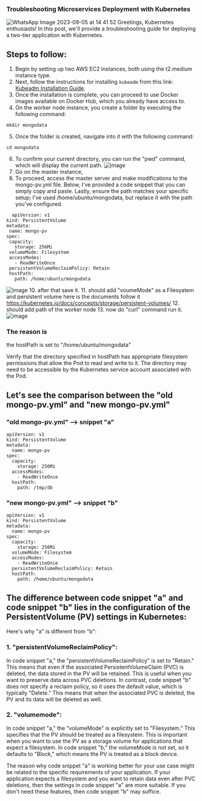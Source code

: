 ### Troubleshooting Microservices Deployment with Kubernetes
![WhatsApp Image 2023-09-05 at 14 41 52](https://github.com/Paisandy/microservices-k8s--/assets/115485972/e376279c-5469-4607-bcf9-1cc66ab9bd47)
Greetings, Kubernetes enthusiasts! In this post, we'll provide a troubleshooting guide for deploying a two-tier application with Kubernetes.

## Steps to follow:
1. Begin by setting up two AWS EC2 instances, both using the t2.medium instance type.
2. Next, follow the instructions for installing `kubeadm` from this link: [Kubeadm Installation Guide](https://github.com/Paisandy/kubestarter/blob/main/kubeadm_installation.md).
3. Once the installation is complete, you can proceed to use Docker images available on Docker Hub, which you already have access to.
4. On the worker node instance, you create a folder by executing the following command:
```
mkdir mongodata
```
5. Once the folder is created, navigate into it with the following command:
```
cd mongodata
```
6. To confirm your current directory, you can run the "pwd" command, which will display the current path.
![image](https://github.com/Paisandy/microservices-k8s--/assets/115485972/c0d21813-d335-4628-8ca1-058ce351430e)
7. Go on the master instance,
8. To proceed, access the master server and make modifications to the mongo-pv.yml file. Below, I've provided a code snippet that you can simply copy and paste. Lastly, ensure the path matches your specific setup; I've used /home/ubuntu/mongodata, but replace it with the path you've configured.
 ```
   apiVersion: v1
kind: PersistentVolume
metadata:
  name: mongo-pv
spec:
  capacity:
    storage: 256Mi
  volumeMode: Filesystem
  accessModes:
    - ReadWriteOnce
  persistentVolumeReclaimPolicy: Retain
  hostPath:
    path: /home/ubuntu/mongodata
```
![image](https://github.com/Paisandy/microservices-k8s--/assets/115485972/c50f857a-0f0e-4e9f-8d72-51cb35b2a501)
10. after that save it.
11. should add "voumeMode" as a Filesyatem and persistent volume here is the documents follow it https://kubernetes.io/docs/concepts/storage/persistent-volumes/
12. should add path of the worker node
13. now do "curl" command run it.
![image](https://github.com/Paisandy/microservices-k8s--/assets/115485972/2512f01f-5c09-4846-871f-aa6effe63392)

### The reason is 
the hostPath is set to "/home/ubuntu/mongodata"

Verify that the directory specified in hostPath has appropriate filesystem permissions that allow the Pod to read and write to it. The directory may need to be accessible by the Kubernetes service account associated with the Pod.

## Let's see the comparison between the "old mongo-pv.yml"  and "new mongo-pv.yml"
### "old mongo-pv.yml" --> snippet "a"
```
apiVersion: v1
kind: PersistentVolume
metadata:
  name: mongo-pv
spec:
  capacity:
    storage: 256Mi
  accessModes:
    - ReadWriteOnce
  hostPath:
    path: /tmp/db
```
### "new mongo-pv.yml" --> snippet "b"
```
apiVersion: v1
kind: PersistentVolume
metadata:
  name: mongo-pv
spec:
  capacity:
    storage: 256Mi
  volumeMode: Filesystem
  accessModes:
    - ReadWriteOnce
  persistentVolumeReclaimPolicy: Retain
  hostPath:
    path: /home/ubuntu/mongodata
```

## The difference between code snippet "a" and code snippet "b" lies in the configuration of the PersistentVolume (PV) settings in Kubernetes:
Here's why "a" is different from "b":

### 1. "persistentVolumeReclaimPolicy":
In code snippet "a," the "persistentVolumeReclaimPolicy" is set to "Retain." This means that even if the associated PersistentVolumeClaim (PVC) is deleted, the data stored in the PV will be retained. This is useful when you want to preserve data across PVC deletions. In contrast, code snippet "b" does not specify a reclaim policy, so it uses the default value, which is typically "Delete." This means that when the associated PVC is deleted, the PV and its data will be deleted as well.
### 2. "volumemode":
In code snippet "a," the "volumeMode" is explicitly set to "Filesystem." This specifies that the PV should be treated as a filesystem. This is important when you want to use the PV as a storage volume for applications that expect a filesystem. In code snippet "b," the volumeMode is not set, so it defaults to "Block," which means the PV is treated as a block device.

The reason why code snippet "a" is working better for your use case might be related to the specific requirements of your application. If your application expects a filesystem and you want to retain data even after PVC deletions, then the settings in code snippet "a" are more suitable. If you don't need these features, then code snippet "b" may suffice.
